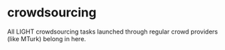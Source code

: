 # crowdsourcing

All LIGHT crowdsourcing tasks launched through regular crowd providers (like MTurk) belong in here.